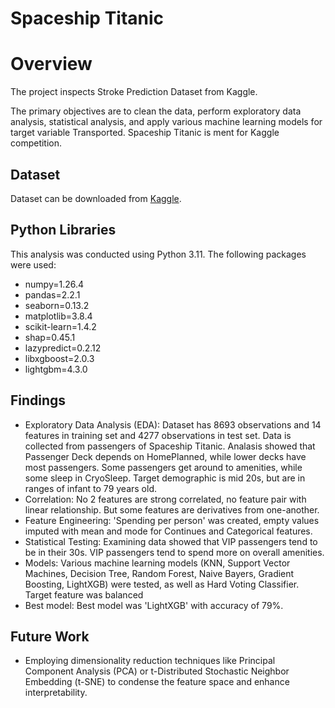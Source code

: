 # Spaceship Titanic
# Overview
The project inspects Stroke Prediction Dataset from Kaggle. 

The primary objectives are to clean the data, perform exploratory data analysis, statistical analysis, and apply various machine learning models for target variable Transported. Spaceship Titanic is ment for Kaggle competition.

## Dataset
Dataset can be downloaded from [Kaggle](https://www.kaggle.com/competitions/spaceship-titanic/overview).

## Python Libraries

This analysis was conducted using Python 3.11. The following packages were used:
- numpy=1.26.4
- pandas=2.2.1
- seaborn=0.13.2
- matplotlib=3.8.4
- scikit-learn=1.4.2
- shap=0.45.1
- lazypredict=0.2.12
- libxgboost=2.0.3
- lightgbm=4.3.0



## Findings

* Exploratory Data Analysis (EDA): Dataset has 8693 observations and 14 features in training set and 4277 observations in test set. Data is collected from passengers of Spaceship Titanic. Analasis showed that Passenger Deck depends on HomePlanned, while lower decks have most passengers. Some passengers get around to amenities, while some sleep in CryoSleep. Target demographic is mid 20s, but are in ranges of infant to 79 years old.
* Correlation: No 2 features are strong correlated, no feature pair with linear relationship. But some features are derivatives from one-another.
* Feature Engineering: 'Spending per person' was created, empty values imputed with mean and mode for Continues and Categorical features. 
* Statistical Testing:  Examining data showed that VIP passengers tend to be in their 30s. VIP passengers tend to spend more on overall amenities.
* Models: Various machine learning models (KNN, Support Vector Machines, Decision Tree, Random Forest, Naive Bayers, Gradient Boosting, LightXGB) were tested, as well as Hard Voting Classifier. Target feature was balanced
* Best model: Best model was 'LightXGB' with accuracy of 79%.



## Future Work

- Employing dimensionality reduction techniques like Principal Component Analysis (PCA) or t-Distributed Stochastic Neighbor Embedding (t-SNE) to condense the feature space and enhance interpretability.
